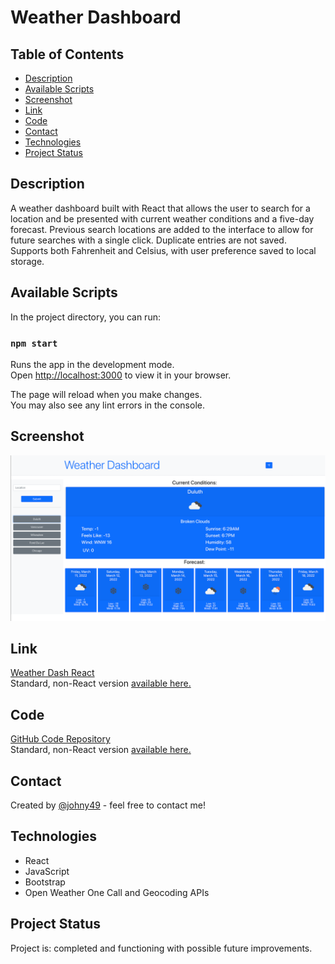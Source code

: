 # Weather Dashboard

## Table of Contents

- [Description](#description)
- [Available Scripts](#available-scripts)
- [Screenshot](#screenshot)
- [Link](#link)
- [Code](#code)
- [Contact](#contact)
- [Technologies](#technologies)
- [Project Status](#project-status)

## Description

A weather dashboard built with React that allows the user to search for a location and be presented with current weather conditions and a five-day forecast. Previous search locations are added to the interface to allow for future searches with a single click. Duplicate entries are not saved. Supports both Fahrenheit and Celsius, with user preference saved to local storage.

## Available Scripts

In the project directory, you can run:

### `npm start`

Runs the app in the development mode.\
Open [http://localhost:3000](http://localhost:3000) to view it in your browser.

The page will reload when you make changes.\
You may also see any lint errors in the console.

## Screenshot

![Screenshot of portfolio webpage](./assets/readme-screenshot.png)

## Link

[Weather Dash React](https://johny49.github.io/weather-dash-react)  
Standard, non-React version
[available here.](https://johny49.github.io/weather-dashboard/)

## Code

[GitHub Code Repository](https://github.com/Johny49/weather-dash-react)  
Standard, non-React version
[available here.](https://github.com/Johny49/weather-dashboard)

## Contact

Created by [@johny49](https://github.com/Johny49/) - feel free to contact me!

## Technologies

- React
- JavaScript
- Bootstrap
- Open Weather One Call and Geocoding APIs

## Project Status

Project is: completed and functioning with possible future improvements.
